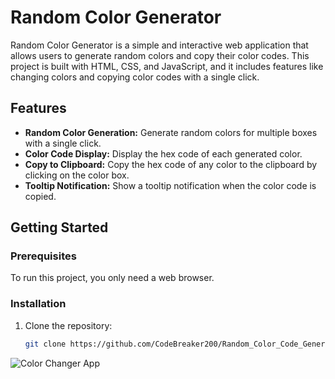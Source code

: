# Random Color Generator

Random Color Generator is a simple and interactive web application that allows users to generate random colors and copy their color codes. This project is built with HTML, CSS, and JavaScript, and it includes features like changing colors and copying color codes with a single click.

## Features

- **Random Color Generation:** Generate random colors for multiple boxes with a single click.
- **Color Code Display:** Display the hex code of each generated color.
- **Copy to Clipboard:** Copy the hex code of any color to the clipboard by clicking on the color box.
- **Tooltip Notification:** Show a tooltip notification when the color code is copied.

## Getting Started

### Prerequisites

To run this project, you only need a web browser.

### Installation

1. Clone the repository:
   ```sh
   git clone https://github.com/CodeBreaker200/Random_Color_Code_Generator.git

![Color Changer App](https://raw.githubusercontent.com/CodeBreaker200/calc/main/Color.PNG)
